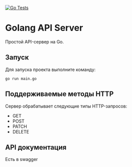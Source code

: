 [![Go Tests](https://github.com/aleksey19988/golang-api-server/actions/workflows/go-test.yml/badge.svg)](https://github.com/aleksey19988/golang-api-server/actions/workflows/go-test.yml)
# Golang API Server

Простой API-сервер на Go.

## Запуск

Для запуска проекта выполните команду:

```
go run main.go
```


## Поддерживаемые методы HTTP

Сервер обрабатывает следующие типы HTTP-запросов:

- GET
- POST
- PATCH
- DELETE

## API документация

Есть в swagger
